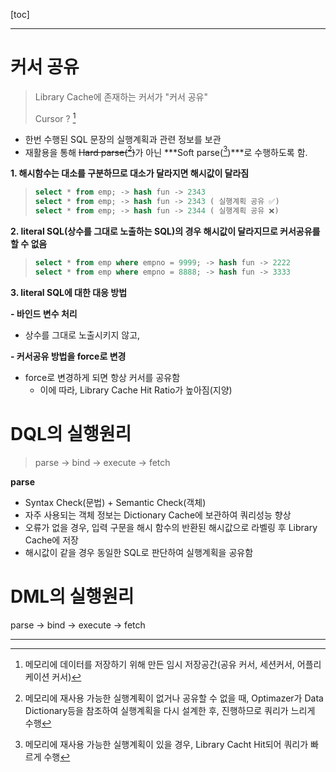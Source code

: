 [toc]

---

# 커서 공유

> Library Cache에 존재하는 커서가 "커서 공유"
>
> Cursor ? [^Cursor]

- 한번 수행된 SQL 문장의 실행계획과 관련 정보를 보관
- 재활용을 통해 ~~Hard parse([^hard parse])~~가 아닌 ***Soft parse([^soft parse])***로 수행하도록 함.

**1. 해시함수는 대소를 구분하므로 대소가 달라지면 해시값이 달라짐**

> ```sql
> select * from emp; -> hash fun -> 2343
> select * from emp; -> hash fun -> 2343 ( 실행계획 공유 ✅)
> select * from emp; -> hash fun -> 2344 ( 실행계획 공유 ❌)
> ```

**2. literal SQL(상수를 그대로 노출하는 SQL)의 경우 해시값이 달라지므로 커서공유를 할 수 없음**

> ```sql
> select * from emp where empno = 9999; -> hash fun -> 2222
> select * from emp where empno = 8888; -> hash fun -> 3333
> ```

**3. literal SQL에 대한 대응 방법**

**- 바인드 변수 처리**

- 상수를 그대로 노출시키지 않고, 

**- 커서공유 방법을 force로 변경**

- force로 변경하게 되면 항상 커서를 공유함
  - 이에 따라, Library Cache Hit Ratio가 높아짐(지양)

# DQL의 실행원리

>  parse -> bind -> execute -> fetch

**parse**

- Syntax Check(문법) + Semantic Check(객체)
- 자주 사용되는 객체 정보는 Dictionary Cache에 보관하여 쿼리성능 향상
- 오류가 없을 경우, 입력 구문을 해시 함수의 반환된 해시값으로 라벨링 후 Library Cache에 저장
- 해시값이 같을 경우 동일한 SQL로 판단하여 실행계획을 공유함



# DML의 실행원리

parse -> bind -> execute -> fetch

---

[^Dictionary Cache]: 객체(테이블, 컬럼, 사용자 정보 등)의 정보를 저장(=**Data Dictionary Cache**)
[^library cache]: SQL 명령문, 구문 분석 트리, 실행계획 정보를 갖는 공간 실행계획 정보를 갖는 공간, LRU알고리즘으로 관리됨 SGA.Shared pool.Librach cache
[^library cache hit ratio]: 실행계획 재사용 비율(=library cache에 적중한 비율), library cache 메모리의 공간이나 구조가 비효율적이거나 literal sql이 무분별하게 사용되었을 경우 등이 주요 저하 요인
[^Cursor]:  메모리에 데이터를 저장하기 위해 만든 임시 저장공간(공유 커서, 세션커서, 어플리케이션 커서)
[^soft parse]: 메모리에 재사용 가능한 실행계획이 있을 경우, Library Cacht Hit되어 쿼리가 빠르게 수행
[^hard parse]: 메모리에 재사용 가능한 실행계획이 없거나 공유할 수 없을 때, Optimazer가 Data Dictionary등을 참조하여 실행계획을 다시 설계한 후, 진행하므로 쿼리가 느리게 수행
